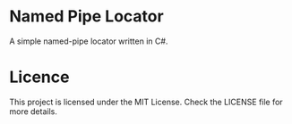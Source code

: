 # Named Pipe Locator
A simple named-pipe locator written in C#.

# Licence
This project is licensed under the MIT License. Check the LICENSE file for more details.
